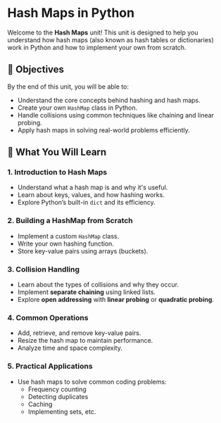 # Hash Maps in Python

Welcome to the **Hash Maps** unit! This unit is designed to help you understand how hash maps (also known as hash tables or dictionaries) work in Python and how to implement your own from scratch.

## 📌 Objectives

By the end of this unit, you will be able to:

- Understand the core concepts behind hashing and hash maps.
- Create your own `HashMap` class in Python.
- Handle collisions using common techniques like chaining and linear probing.
- Apply hash maps in solving real-world problems efficiently.

## 📘 What You Will Learn

### 1. **Introduction to Hash Maps**

- Understand what a hash map is and why it's useful.
- Learn about keys, values, and how hashing works.
- Explore Python’s built-in `dict` and its efficiency.

### 2. **Building a HashMap from Scratch**

- Implement a custom `HashMap` class.
- Write your own hashing function.
- Store key-value pairs using arrays (buckets).

### 3. **Collision Handling**

- Learn about the types of collisions and why they occur.
- Implement **separate chaining** using linked lists.
- Explore **open addressing** with **linear probing** or **quadratic probing**.

### 4. **Common Operations**

- Add, retrieve, and remove key-value pairs.
- Resize the hash map to maintain performance.
- Analyze time and space complexity.

### 5. **Practical Applications**

- Use hash maps to solve common coding problems:
  - Frequency counting
  - Detecting duplicates
  - Caching
  - Implementing sets, etc.
